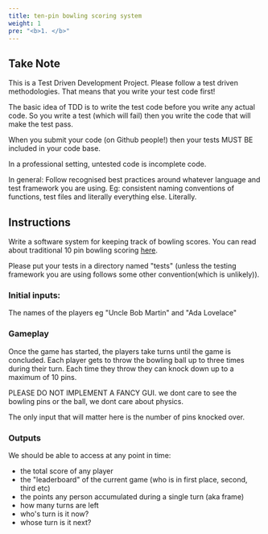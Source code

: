 ```yaml
---
title: ten-pin bowling scoring system
weight: 1
pre: "<b>1. </b>"
---
```


## Take Note

This is a Test Driven Development Project. Please follow a test driven methodologies. That means that you write your test code first!

The basic idea of TDD is to write the test code before you write any actual code. So you write a test (which will fail) then you write the code that will make the test pass.

When you submit your code (on Github people!) then your tests MUST BE included in your code base.

In a professional setting, untested code is incomplete code.

In general: Follow recognised best practices around whatever language and test framework you are using. Eg: consistent naming conventions of functions, test files and literally everything else. Literally.

## Instructions

Write a software system for keeping track of bowling scores. You can read about traditional 10 pin bowling scoring [here](https://en.wikipedia.org/wiki/Ten-pin_bowling#Scoring).

Please put your tests in a directory named "tests" (unless the testing framework you are using follows some other convention(which is unlikely)).

### Initial inputs:

The names of the players eg "Uncle Bob Martin" and "Ada Lovelace"

### Gameplay

Once the game has started, the players take turns until the game is concluded. Each player gets to throw the bowling ball up to three times during their turn. Each time they throw they can knock down up to a maximum of 10 pins.

PLEASE DO NOT IMPLEMENT A FANCY GUI. we dont care to see the bowling pins or the ball, we dont care about physics.

The only input that will matter here is the number of pins knocked over.

### Outputs

We should be able to access at any point in time:

- the total score of any player
- the "leaderboard" of the current game (who is in first place, second, third etc)
- the points any person accumulated during a single turn (aka frame)
- how many turns are left
- who's turn is it now?
- whose turn is it next?
